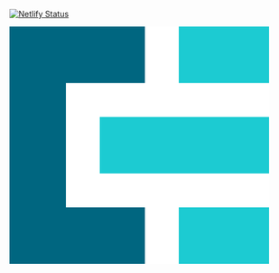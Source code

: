 [![Netlify Status](https://api.netlify.com/api/v1/badges/94fd8b3f-1765-48da-9b03-c414147dcce8/deploy-status)](https://app.netlify.com/sites/codenough/deploys)

![Codenough Logo](./logo/icon.svg)
